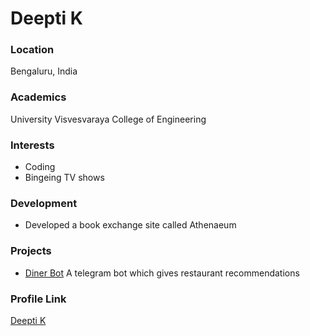 # Deepti K

### Location

Bengaluru, India

### Academics

University Visvesvaraya College of Engineering

### Interests

- Coding
- Bingeing TV shows

### Development

- Developed a book exchange site called Athenaeum

### Projects

- [Diner Bot](https://github.com/deeptiKalasapura/Diner-Bot) A telegram bot which gives restaurant recommendations

### Profile Link

[Deepti K](https://github.com/deeptiKalasapura)

